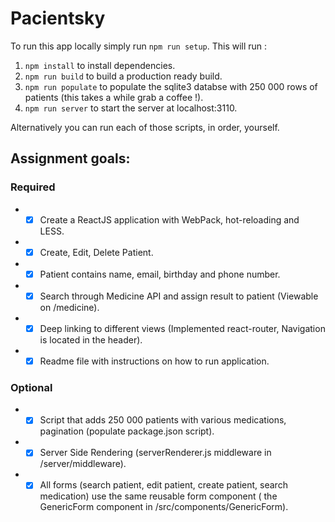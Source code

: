 # Pacientsky
To run this app locally simply run `npm run setup`.
This will run :
  1. `npm install` to install dependencies.
  2. `npm run build` to build a production ready build.
  3. `npm run populate` to populate the sqlite3 databse with 250 000 rows of patients (this takes a while grab a coffee !).
  4. `npm run server` to start the server at localhost:3110.

Alternatively you can run each of those scripts, in order, yourself.


## Assignment goals:
### Required
  *  - [x] Create a ReactJS application with WebPack, hot-reloading and LESS.
  *  - [x] Create, Edit, Delete Patient.
  *  - [x] Patient contains name, email, birthday and phone number.
  *  - [x] Search through Medicine API and assign result to patient (Viewable on /medicine).
  *  - [x] Deep linking to different views (Implemented react-router, Navigation is located in the header).
  *  - [x] Readme file with instructions on how to run application.
 
 ### Optional
  *  - [x] Script that adds 250 000 patients with various medications, pagination (populate package.json script).
  *  - [x] Server Side Rendering (serverRenderer.js middleware in /server/middleware).
  *  - [x] All forms (search patient, edit patient, create patient, search medication) use the same reusable form 
           component ( the GenericForm component in /src/components/GenericForm).
